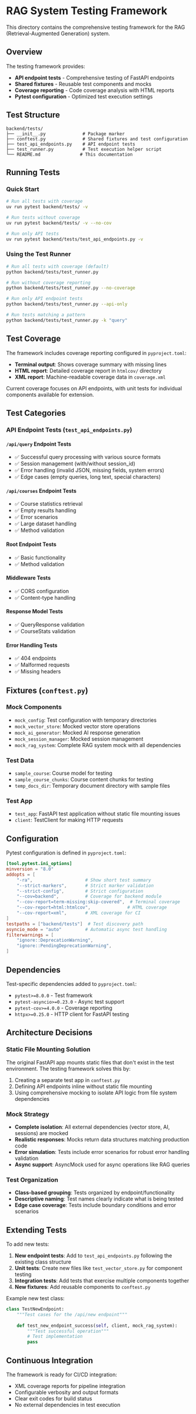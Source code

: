 # RAG System Testing Framework

This directory contains the comprehensive testing framework for the RAG (Retrieval-Augmented Generation) system.

## Overview

The testing framework provides:
- **API endpoint tests** - Comprehensive testing of FastAPI endpoints
- **Shared fixtures** - Reusable test components and mocks
- **Coverage reporting** - Code coverage analysis with HTML reports
- **Pytest configuration** - Optimized test execution settings

## Test Structure

```
backend/tests/
├── __init__.py              # Package marker
├── conftest.py              # Shared fixtures and test configuration
├── test_api_endpoints.py    # API endpoint tests
├── test_runner.py           # Test execution helper script
└── README.md               # This documentation
```

## Running Tests

### Quick Start
```bash
# Run all tests with coverage
uv run pytest backend/tests/ -v

# Run tests without coverage
uv run pytest backend/tests/ -v --no-cov

# Run only API tests
uv run pytest backend/tests/test_api_endpoints.py -v
```

### Using the Test Runner
```bash
# Run all tests with coverage (default)
python backend/tests/test_runner.py

# Run without coverage reporting
python backend/tests/test_runner.py --no-coverage

# Run only API endpoint tests
python backend/tests/test_runner.py --api-only

# Run tests matching a pattern
python backend/tests/test_runner.py -k "query"
```

## Test Coverage

The framework includes coverage reporting configured in `pyproject.toml`:
- **Terminal output**: Shows coverage summary with missing lines
- **HTML report**: Detailed coverage report in `htmlcov/` directory
- **XML report**: Machine-readable coverage data in `coverage.xml`

Current coverage focuses on API endpoints, with unit tests for individual components available for extension.

## Test Categories

### API Endpoint Tests (`test_api_endpoints.py`)

#### `/api/query` Endpoint Tests
- ✅ Successful query processing with various source formats
- ✅ Session management (with/without session_id)
- ✅ Error handling (invalid JSON, missing fields, system errors)
- ✅ Edge cases (empty queries, long text, special characters)

#### `/api/courses` Endpoint Tests  
- ✅ Course statistics retrieval
- ✅ Empty results handling
- ✅ Error scenarios
- ✅ Large dataset handling
- ✅ Method validation

#### Root Endpoint Tests
- ✅ Basic functionality
- ✅ Method validation

#### Middleware Tests
- ✅ CORS configuration
- ✅ Content-type handling

#### Response Model Tests
- ✅ QueryResponse validation
- ✅ CourseStats validation

#### Error Handling Tests
- ✅ 404 endpoints
- ✅ Malformed requests
- ✅ Missing headers

## Fixtures (`conftest.py`)

### Mock Components
- `mock_config`: Test configuration with temporary directories
- `mock_vector_store`: Mocked vector store operations
- `mock_ai_generator`: Mocked AI response generation
- `mock_session_manager`: Mocked session management
- `mock_rag_system`: Complete RAG system mock with all dependencies

### Test Data
- `sample_course`: Course model for testing
- `sample_course_chunks`: Course content chunks for testing
- `temp_docs_dir`: Temporary document directory with sample files

### Test App
- `test_app`: FastAPI test application without static file mounting issues
- `client`: TestClient for making HTTP requests

## Configuration

Pytest configuration is defined in `pyproject.toml`:

```toml
[tool.pytest.ini_options]
minversion = "8.0"
addopts = [
    "-ra",                    # Show short test summary
    "--strict-markers",       # Strict marker validation
    "--strict-config",        # Strict configuration
    "--cov=backend",          # Coverage for backend module
    "--cov-report=term-missing:skip-covered",  # Terminal coverage
    "--cov-report=html:htmlcov",              # HTML coverage
    "--cov-report=xml",       # XML coverage for CI
]
testpaths = ["backend/tests"]  # Test discovery path
asyncio_mode = "auto"         # Automatic async test handling
filterwarnings = [
    "ignore::DeprecationWarning",
    "ignore::PendingDeprecationWarning",
]
```

## Dependencies

Test-specific dependencies added to `pyproject.toml`:
- `pytest>=8.0.0` - Test framework
- `pytest-asyncio>=0.23.0` - Async test support
- `pytest-cov>=4.0.0` - Coverage reporting
- `httpx>=0.25.0` - HTTP client for FastAPI testing

## Architecture Decisions

### Static File Mounting Solution
The original FastAPI app mounts static files that don't exist in the test environment. The testing framework solves this by:
1. Creating a separate test app in `conftest.py` 
2. Defining API endpoints inline without static file mounting
3. Using comprehensive mocking to isolate API logic from file system dependencies

### Mock Strategy
- **Complete isolation**: All external dependencies (vector store, AI, sessions) are mocked
- **Realistic responses**: Mocks return data structures matching production code
- **Error simulation**: Tests include error scenarios for robust error handling validation
- **Async support**: AsyncMock used for async operations like RAG queries

### Test Organization
- **Class-based grouping**: Tests organized by endpoint/functionality
- **Descriptive naming**: Test names clearly indicate what is being tested
- **Edge case coverage**: Tests include boundary conditions and error scenarios

## Extending Tests

To add new tests:

1. **New endpoint tests**: Add to `test_api_endpoints.py` following the existing class structure
2. **Unit tests**: Create new files like `test_vector_store.py` for component testing  
3. **Integration tests**: Add tests that exercise multiple components together
4. **New fixtures**: Add reusable components to `conftest.py`

Example new test class:
```python
class TestNewEndpoint:
    """Test cases for the /api/new endpoint"""
    
    def test_new_endpoint_success(self, client, mock_rag_system):
        """Test successful operation"""
        # Test implementation
        pass
```

## Continuous Integration

The framework is ready for CI/CD integration:
- XML coverage reports for pipeline integration
- Configurable verbosity and output formats
- Clear exit codes for build status
- No external dependencies in test execution